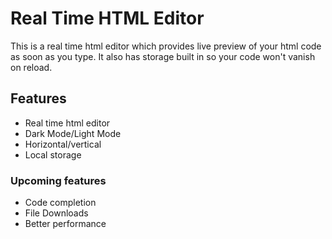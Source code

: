 # Real Time HTML Editor 

This is a real time html editor which provides live preview of your html code as soon as you type. It also has storage built in so your code won't vanish on reload.

## Features
* Real time html editor
* Dark Mode/Light Mode
* Horizontal/vertical
* Local storage

### Upcoming features
* Code completion
* File Downloads
* Better performance
